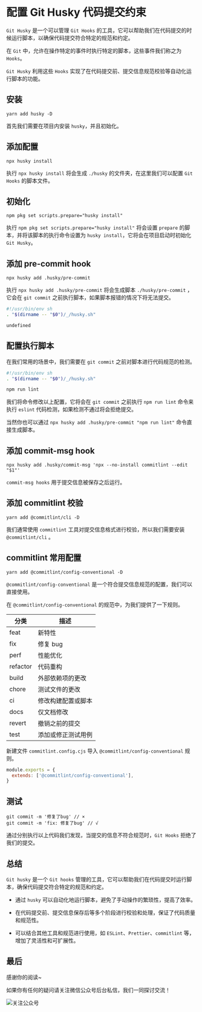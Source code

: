 # 配置 Git Husky 代码提交约束

`Git Husky` 是一个可以管理 `Git Hooks` 的工具，它可以帮助我们在代码提交的时候运行脚本，以确保代码提交符合特定的规范和约定。

在 `Git` 中，允许在操作特定的事件时执行特定的脚本，这些事件我们称之为 `Hooks`。

`Git Husky` 利用这些 `Hooks` 实现了在代码提交前、提交信息规范校验等自动化运行脚本的功能。

## 安装

```shell
yarn add husky -D
```

首先我们需要在项目内安装 `husky`，并且初始化。

## 添加配置

```shell
npx husky install
```

执行 `npx husky install` 将会生成 `./husky` 的文件夹，在这里我们可以配置 `Git Hooks` 的脚本文件。

## 初始化

```shell
npm pkg set scripts.prepare="husky install"
```

执行 `npm pkg set scripts.prepare="husky install"` 将会设置 `prepare` 的脚本，并将该脚本的执行命令设置为 `husky install`，它将会在项目启动时初始化 `Git Husky`。

## 添加 pre-commit hook

```shell
npx husky add .husky/pre-commit
```

执行 `npx husky add .husky/pre-commit` 将会生成脚本 `./husky/pre-commit` ，它会在 `git commit` 之前执行脚本，如果脚本报错的情况下将无法提交。

```sh
#!/usr/bin/env sh
. "$(dirname -- "$0")/_/husky.sh"

undefined
```

## 配置执行脚本

在我们常用的场景中，我们需要在 `git commit` 之前对脚本进行代码规范的检测。

```sh
#!/usr/bin/env sh
. "$(dirname -- "$0")/_/husky.sh"

npm run lint
```

我们将命令修改以上配置，它将会在 `git commit` 之前执行 `npm run lint` 命令来执行 `eslint` 代码检测，如果检测不通过将会拒绝提交。

当然你也可以通过 `npx husky add .husky/pre-commit "npm run lint"` 命令直接生成脚本。

## 添加 commit-msg hook

```shell
npx husky add .husky/commit-msg 'npx --no-install commitlint --edit "$1"'
```

`commit-msg hooks` 用于提交信息被保存之后运行。

## 添加 commitlint 校验

```shell
yarn add @commitlint/cli -D
```

我们通常使用 `commitlint` 工具对提交信息格式进行校验，所以我们需要安装 `@commitlint/cli` 。

## commitlint 常用配置

```shell
yarn add @commitlint/config-conventional -D
```

`@commitlint/config-conventional` 是一个符合提交信息规范的配置，我们可以直接使用。

在 `@commitlint/config-conventional` 的规范中，为我们提供了一下规则。

| 分类     | 描述               |
| -------- | ------------------ |
| feat     | 新特性             |
| fix      | 修复 bug           |
| perf     | 性能优化           |
| refactor | 代码重构           |
| build    | 外部依赖项的更改   |
| chore    | 测试文件的更改     |
| ci       | 修改构建配置或脚本 |
| docs     | 仅文档修改         |
| revert   | 撤销之前的提交     |
| test     | 添加或修正测试用例 |

新建文件 `commitlint.config.cjs` 导入 `@commitlint/config-conventional` 规则。

```js
module.exports = {
  extends: ['@commitlint/config-conventional'],
}
```

## 测试

```shell
git commit -m '修复了bug' // ×
git commit -m 'fix: 修复了bug' // √
```

通过分别执行以上代码我们发现，当提交的信息不符合规范时，`Git Hooks` 拒绝了我们的提交。

## 总结

`Git husky` 是一个 `Git hooks` 管理的工具，它可以帮助我们在代码提交时运行脚本，确保代码提交符合特定的规范和约定。

- 通过 `husky` 可以自动化地运行脚本，避免了手动操作的繁琐性，提高了效率。

- 在代码提交前、提交信息保存后等多个阶段进行校验和处理，保证了代码质量和规范性。

- 可以结合其他工具和规范进行使用，如 `ESLint`、`Prettier`、`commitlint` 等，增加了灵活性和可扩展性。

## 最后

感谢你的阅读~

如果你有任何的疑问请关注微信公众号后台私信，我们一同探讨交流！

![关注公众号](/assets/subscription.webp)

